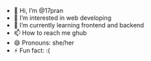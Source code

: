 - 👋 Hi, I’m @17pran
- 👀 I’m interested in web developing
- 🌱 I’m currently learning frontend and backend
- 📫 How to reach me ghub
- 😄 Pronouns: she/her
- ⚡ Fun fact: :(

<!---
17pran/17pran is a ✨ special ✨ repository because its `README.md` (this file) appears on your GitHub profile.
You can click the Preview link to take a look at your changes.
--->
